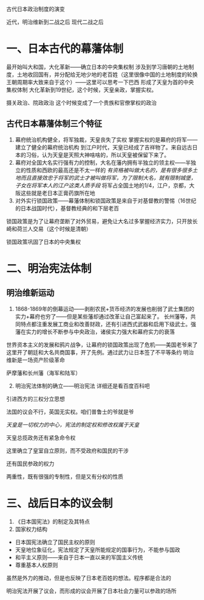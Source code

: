 古代日本政治制度的演变

近代，明治维新到二战之后
现代二战之后

# 一、日本古代的幕藩体制

最开始叫大和国，大化革新——确立日本的中央集权制
涉及到学习唐朝的土地制度，土地收回国有，并分配给无地少地的老百姓（这里很像中国的土地制度的轮换   王朝周期率大致来自于这个）——这里可以思考一下巴西
形成了天皇为首的中央集权体制
大化革新到19世纪，这个时候，天皇亲政，掌握实权。

摄关政治、院政政治    这个时候变成了一个贵族和官僚掌权的政治
## 古代日本幕藩体制三个特征
1. 幕府统治机构健全，将军独裁，天皇丧失了实权    掌握实权的是幕府的将军——建立了健全的幕府统治机构      到江户时代，天皇已经成了吉祥物了。来自远古日本的习俗，认为天皇是天照大神啥啥的，所以天皇被保留下来了。
2. 幕府对全国大名实行强有力的控制，大名在藩内拥有半独立的领主权——半独立的性质和西欧的最高还是不太一样的     *有资格被叫做大名的，是有很多很多土地而且直接效忠于将军的武士才被叫做将军，为了限制大名，就有限制城堡，子女在将军本人的江户这类人质手段*   将军占全国土地的1/4，江户，京都，大阪这些就是老日本正膏药旗所在地
3. 对外实行锁国政策——幕藩体制和锁国政策是来自于对基督教的警惕（16世纪的日本战国时代），基督教经典的和下层老百

锁国政策是为了让幕府垄断了对外贸易，避免让大名过多掌握经济实力，只开放长崎和荷兰人交易（这个时候是清朝）

锁国政策巩固了日本的中央集权

# 二、明治宪法体制
## 明治维新运动
1. 1868-1869年的倒幕运动——剥削农民+货币经济的发展也削弱了武士集团的实力+幕府也穷了——但是某些藩却通过改革让自己富起来了。   长州藩等，共同特点都注重发展工商业和改善财政，还有引进西式武器和启用下级武士。强藩在实力的增长不断参与中央政治，诸侯实力强大和幕府实力的衰落

世界资本主义的发展和鸦片战争，让幕府的锁国政策出现了危机——美国老爷来了
这里开了朝廷和大名共商国事，开了先例。通过武力让日本签了不平等条约
明治维新是一场资产阶级革命

萨摩藩和长州藩（海军和陆军）

2. 明治宪法体制的确立——明治宪法
详细还是看百度百科吧

引进西方的三权分立思想

法国的议会不行，英国无实权。咱们普鲁士的爷就是爷

*天皇是一切权力的中心，宪法的制定权和修改权属于天皇*

天皇总揽政务还有紧急命令权

这里确立了皇室自立原则，而不受政府和国民的干涉

还有国民参政的权力

两重性，既有很强的专制性，但是又有分权的性质

# 三、战后日本的议会制

1. 《日本国宪法》的制定及其特点
2. 国家权力结构

+ 日本国宪法确立了国民主权的原则
+ 天皇地位象征化，宪法规定了天皇所能规定的国事行为，不能参与国政
+ 和平主义原则——来自于日本一直以来的军国主义传统
+ 尊重基本人权原则

虽然是外力的推动，但是也反映了日本老百姓的想法。程序都是合法的

明治宪法开展了议会，而形成的议会开展了日本社会力量可以参政的场所